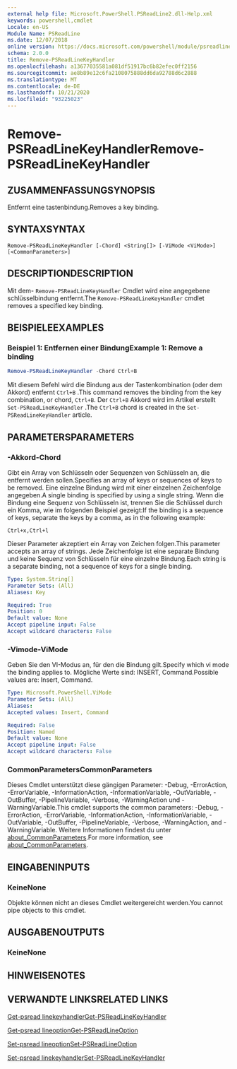 ```yaml
---
external help file: Microsoft.PowerShell.PSReadLine2.dll-Help.xml
keywords: powershell,cmdlet
Locale: en-US
Module Name: PSReadLine
ms.date: 12/07/2018
online version: https://docs.microsoft.com/powershell/module/psreadline/remove-psreadlinekeyhandler?view=powershell-7.1&WT.mc_id=ps-gethelp
schema: 2.0.0
title: Remove-PSReadLineKeyHandler
ms.openlocfilehash: a13677035581a081df51917bc6b82efec0ff2156
ms.sourcegitcommit: ae8b89e12c6fa2108075888dd6da92788d6c2888
ms.translationtype: MT
ms.contentlocale: de-DE
ms.lasthandoff: 10/21/2020
ms.locfileid: "93225023"
---
```

# <span data-ttu-id="ceb58-103">Remove-PSReadLineKeyHandler</span><span class="sxs-lookup"><span data-stu-id="ceb58-103">Remove-PSReadLineKeyHandler</span></span>

## <span data-ttu-id="ceb58-104">ZUSAMMENFASSUNG</span><span class="sxs-lookup"><span data-stu-id="ceb58-104">SYNOPSIS</span></span>
<span data-ttu-id="ceb58-105">Entfernt eine tastenbindung.</span><span class="sxs-lookup"><span data-stu-id="ceb58-105">Removes a key binding.</span></span>

## <span data-ttu-id="ceb58-106">SYNTAX</span><span class="sxs-lookup"><span data-stu-id="ceb58-106">SYNTAX</span></span>

```
Remove-PSReadLineKeyHandler [-Chord] <String[]> [-ViMode <ViMode>] [<CommonParameters>]
```

## <span data-ttu-id="ceb58-107">DESCRIPTION</span><span class="sxs-lookup"><span data-stu-id="ceb58-107">DESCRIPTION</span></span>

<span data-ttu-id="ceb58-108">Mit dem- `Remove-PSReadLineKeyHandler` Cmdlet wird eine angegebene schlüsselbindung entfernt.</span><span class="sxs-lookup"><span data-stu-id="ceb58-108">The `Remove-PSReadLineKeyHandler` cmdlet removes a specified key binding.</span></span>

## <span data-ttu-id="ceb58-109">BEISPIELE</span><span class="sxs-lookup"><span data-stu-id="ceb58-109">EXAMPLES</span></span>

### <span data-ttu-id="ceb58-110">Beispiel 1: Entfernen einer Bindung</span><span class="sxs-lookup"><span data-stu-id="ceb58-110">Example 1: Remove a binding</span></span>

```powershell
Remove-PSReadLineKeyHandler -Chord Ctrl+B
```

<span data-ttu-id="ceb58-111">Mit diesem Befehl wird die Bindung aus der Tastenkombination (oder dem Akkord) entfernt `Ctrl+B` .</span><span class="sxs-lookup"><span data-stu-id="ceb58-111">This command removes the binding from the key combination, or chord, `Ctrl+B`.</span></span> <span data-ttu-id="ceb58-112">Der `Ctrl+B` Akkord wird im Artikel erstellt `Set-PSReadLineKeyHandler` .</span><span class="sxs-lookup"><span data-stu-id="ceb58-112">The `Ctrl+B` chord is created in the `Set-PSReadLineKeyHandler` article.</span></span>

## <span data-ttu-id="ceb58-113">PARAMETERS</span><span class="sxs-lookup"><span data-stu-id="ceb58-113">PARAMETERS</span></span>

### <span data-ttu-id="ceb58-114">-Akkord</span><span class="sxs-lookup"><span data-stu-id="ceb58-114">-Chord</span></span>

<span data-ttu-id="ceb58-115">Gibt ein Array von Schlüsseln oder Sequenzen von Schlüsseln an, die entfernt werden sollen.</span><span class="sxs-lookup"><span data-stu-id="ceb58-115">Specifies an array of keys or sequences of keys to be removed.</span></span> <span data-ttu-id="ceb58-116">Eine einzelne Bindung wird mit einer einzelnen Zeichenfolge angegeben.</span><span class="sxs-lookup"><span data-stu-id="ceb58-116">A single binding is specified by using a single string.</span></span> <span data-ttu-id="ceb58-117">Wenn die Bindung eine Sequenz von Schlüsseln ist, trennen Sie die Schlüssel durch ein Komma, wie im folgenden Beispiel gezeigt:</span><span class="sxs-lookup"><span data-stu-id="ceb58-117">If the binding is a sequence of keys, separate the keys by a comma, as in the following example:</span></span>

`Ctrl+x,Ctrl+l`

<span data-ttu-id="ceb58-118">Dieser Parameter akzeptiert ein Array von Zeichen folgen.</span><span class="sxs-lookup"><span data-stu-id="ceb58-118">This parameter accepts an array of strings.</span></span> <span data-ttu-id="ceb58-119">Jede Zeichenfolge ist eine separate Bindung und keine Sequenz von Schlüsseln für eine einzelne Bindung.</span><span class="sxs-lookup"><span data-stu-id="ceb58-119">Each string is a separate binding, not a sequence of keys for a single binding.</span></span>

```yaml
Type: System.String[]
Parameter Sets: (All)
Aliases: Key

Required: True
Position: 0
Default value: None
Accept pipeline input: False
Accept wildcard characters: False
```

### <span data-ttu-id="ceb58-120">-Vimode</span><span class="sxs-lookup"><span data-stu-id="ceb58-120">-ViMode</span></span>

<span data-ttu-id="ceb58-121">Geben Sie den VI-Modus an, für den die Bindung gilt.</span><span class="sxs-lookup"><span data-stu-id="ceb58-121">Specify which vi mode the binding applies to.</span></span> <span data-ttu-id="ceb58-122">Mögliche Werte sind: INSERT, Command.</span><span class="sxs-lookup"><span data-stu-id="ceb58-122">Possible values are: Insert, Command.</span></span>

```yaml
Type: Microsoft.PowerShell.ViMode
Parameter Sets: (All)
Aliases:
Accepted values: Insert, Command

Required: False
Position: Named
Default value: None
Accept pipeline input: False
Accept wildcard characters: False
```

### <span data-ttu-id="ceb58-123">CommonParameters</span><span class="sxs-lookup"><span data-stu-id="ceb58-123">CommonParameters</span></span>

<span data-ttu-id="ceb58-124">Dieses Cmdlet unterstützt diese gängigen Parameter: -Debug, -ErrorAction, -ErrorVariable, -InformationAction, -InformationVariable, -OutVariable, -OutBuffer, -PipelineVariable, -Verbose, -WarningAction und -WarningVariable.</span><span class="sxs-lookup"><span data-stu-id="ceb58-124">This cmdlet supports the common parameters: -Debug, -ErrorAction, -ErrorVariable, -InformationAction, -InformationVariable, -OutVariable, -OutBuffer, -PipelineVariable, -Verbose, -WarningAction, and -WarningVariable.</span></span> <span data-ttu-id="ceb58-125">Weitere Informationen findest du unter [about_CommonParameters](http://go.microsoft.com/fwlink/?LinkID=113216).</span><span class="sxs-lookup"><span data-stu-id="ceb58-125">For more information, see [about_CommonParameters](http://go.microsoft.com/fwlink/?LinkID=113216).</span></span>

## <span data-ttu-id="ceb58-126">EINGABEN</span><span class="sxs-lookup"><span data-stu-id="ceb58-126">INPUTS</span></span>

### <span data-ttu-id="ceb58-127">Keine</span><span class="sxs-lookup"><span data-stu-id="ceb58-127">None</span></span>

<span data-ttu-id="ceb58-128">Objekte können nicht an dieses Cmdlet weitergereicht werden.</span><span class="sxs-lookup"><span data-stu-id="ceb58-128">You cannot pipe objects to this cmdlet.</span></span>

## <span data-ttu-id="ceb58-129">AUSGABEN</span><span class="sxs-lookup"><span data-stu-id="ceb58-129">OUTPUTS</span></span>

### <span data-ttu-id="ceb58-130">Keine</span><span class="sxs-lookup"><span data-stu-id="ceb58-130">None</span></span>

## <span data-ttu-id="ceb58-131">HINWEISE</span><span class="sxs-lookup"><span data-stu-id="ceb58-131">NOTES</span></span>

## <span data-ttu-id="ceb58-132">VERWANDTE LINKS</span><span class="sxs-lookup"><span data-stu-id="ceb58-132">RELATED LINKS</span></span>

[<span data-ttu-id="ceb58-133">Get-psread linekeyhandler</span><span class="sxs-lookup"><span data-stu-id="ceb58-133">Get-PSReadLineKeyHandler</span></span>](Get-PSReadLineKeyHandler.md)

[<span data-ttu-id="ceb58-134">Get-psread lineoption</span><span class="sxs-lookup"><span data-stu-id="ceb58-134">Get-PSReadLineOption</span></span>](Get-PSReadLineOption.md)

[<span data-ttu-id="ceb58-135">Set-psread lineoption</span><span class="sxs-lookup"><span data-stu-id="ceb58-135">Set-PSReadLineOption</span></span>](Set-PSReadLineOption.md)

[<span data-ttu-id="ceb58-136">Set-psread linekeyhandler</span><span class="sxs-lookup"><span data-stu-id="ceb58-136">Set-PSReadLineKeyHandler</span></span>](Set-PSReadLineKeyHandler.md)

